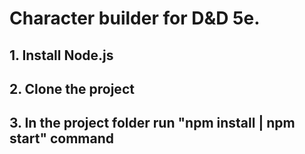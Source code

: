 # Character builder for D&D 5e.
## 1. Install Node.js<br />
## 2. Clone the project<br />
## 3. In the project folder run "npm install | npm start" command
